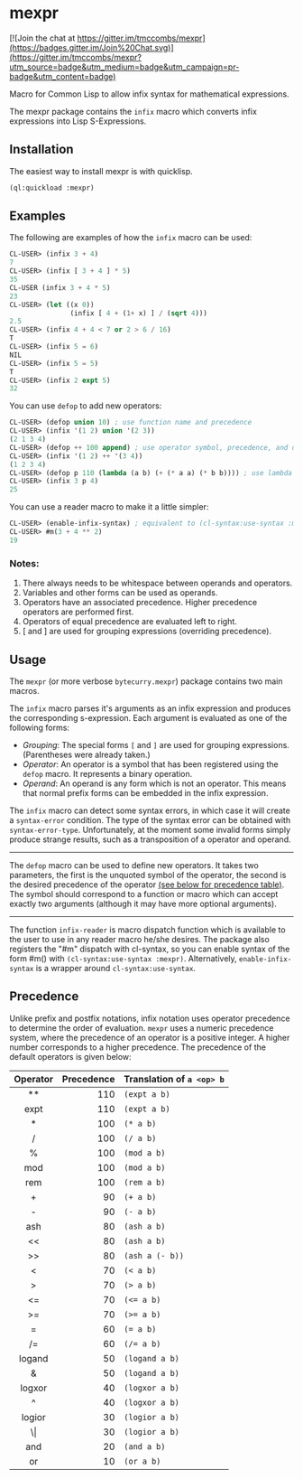 mexpr
=====

[![Join the chat at https://gitter.im/tmccombs/mexpr](https://badges.gitter.im/Join%20Chat.svg)](https://gitter.im/tmccombs/mexpr?utm_source=badge&utm_medium=badge&utm_campaign=pr-badge&utm_content=badge)

Macro for Common Lisp to allow infix syntax for mathematical expressions.

The mexpr package contains the `infix` macro which converts infix expressions into Lisp S-Expressions.

Installation
------------
The easiest way to install mexpr is with quicklisp.

```lisp
(ql:quickload :mexpr)
```

Examples
--------

The following are examples of how the `infix` macro can be used:

```lisp
CL-USER> (infix 3 + 4)
7
CL-USER> (infix [ 3 + 4 ] * 5)
35
CL-USER (infix 3 + 4 * 5)
23
CL-USER> (let ((x 0))
	   		   (infix [ 4 + (1+ x) ] / (sqrt 4)))
2.5
CL-USER> (infix 4 + 4 < 7 or 2 > 6 / 16)
T
CL-USER> (infix 5 = 6)
NIL
CL-USER> (infix 5 = 5)
T
CL-USER> (infix 2 expt 5)
32
```

You can use `defop` to add new operators:

```lisp
CL-USER> (defop union 10) ; use function name and precedence
CL-USER> (infix '(1 2) union '(2 3))
(2 1 3 4)
CL-USER> (defop ++ 100 append) ; use operator symbol, precedence, and defition symbol
CL-USER> (infix '(1 2) ++ '(3 4))
(1 2 3 4)
CL-USER> (defop p 110 (lambda (a b) (+ (* a a) (* b b)))) ; use lambda for definition
CL-USER> (infix 3 p 4)
25
```

You can use a reader macro to make it a little simpler:

```lisp
CL-USER> (enable-infix-syntax) ; equivalent to (cl-syntax:use-syntax :mexpr)
CL-USER> #m(3 + 4 ** 2)
19
```

### Notes:
1. There always needs to be whitespace between operands and operators.
2. Variables and other forms can be used as operands.
3. Operators have an associated precedence. Higher precedence operators are performed first.
4. Operators of equal precedence are evaluated left to right.
5. [ and ] are used for grouping expressions (overriding precedence).

Usage
-----

The `mexpr` (or more verbose `bytecurry.mexpr`) package contains two main macros.

The `infix` macro parses it's arguments as an infix expression and produces the corresponding s-expression. Each argument
is evaluated as one of the following forms:

  - *Grouping*: The special forms `[` and `]` are used for grouping expressions. (Parentheses were already taken.)
  - *Operator*: An operator is a symbol that has been registered using the `defop` macro. It represents a binary operation.
  - *Operand*: An operand is any form which is not an operator. This means that normal prefix forms can be embedded in the infix expression.
	
The `infix` macro can detect some syntax errors, in which case it will create a `syntax-error` condition. The type of the 
syntax error can be obtained with `syntax-error-type`. Unfortunately, at the moment some invalid forms simply produce strange results, such as a transposition of a operator and operand. 

---------------------------------------------------------------------------------

The `defop` macro can be used to define new operators. It takes two parameters, the first is the unquoted symbol of the
operator, the second is the desired precedence of the operator [(see below for precedence table)](#precedence). The symbol
should correspond to a function or macro which can accept exactly two arguments (although it may have more optional arguments).

---------------------------------------------------------------------------------

The function `infix-reader` is macro dispatch function which is available to the user to use in
any reader macro he/she desires. The package also registers the "#m" dispatch with cl-syntax, so 
you can enable syntax of the form #m(<expr>) with `(cl-syntax:use-syntax :mexpr)`. Alternatively,
`enable-infix-syntax` is a wrapper around `cl-syntax:use-syntax`.

Precedence
----------

Unlike prefix and postfix notations, infix notation uses operator precedence to determine the order of evaluation.
`mexpr` uses a numeric precedence system, where the precedence of an operator is a positive integer. A higher number
corresponds to a higher precedence. The precedence of the default operators is given below:

| Operator   | Precedence | Translation of `a <op> b` 
|:----------:|-----------:|:--------------------------
| **         | 110        | `(expt a b)`
| expt       | 110        | `(expt a b)`
| *          | 100        | `(* a b)`
| /          | 100        | `(/ a b)`
| %          | 100        | `(mod a b)`
| mod        | 100        | `(mod a b)`
| rem        | 100        | `(rem a b)`
| +          | 90         | `(+ a b)`
| -          | 90         | `(- a b)`
| ash        | 80         | `(ash a b)`
| <<         | 80         | `(ash a b)`
| >>         | 80         | `(ash a (- b))`
| <          | 70         | `(< a b)`
| >          | 70         | `(> a b)`
| <=         | 70         | `(<= a b)`
| >=         | 70         | `(>= a b)`
| =          | 60         | `(= a b)`
| /=         | 60         | `(/= a b)`
| logand     | 50         | `(logand a b)`
| &          | 50         | `(logand a b)`
| logxor     | 40         | `(logxor a b)`
| ^          | 40         | `(logxor a b)`
| logior     | 30         | `(logior a b)`
| &#92;&#124;| 30         | `(logior a b)`
| and        | 20         | `(and a b)`
| or         | 10         | `(or a b)`
